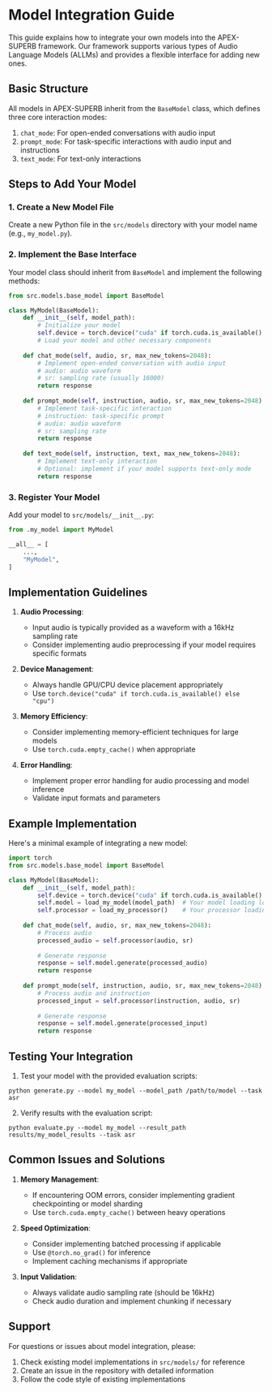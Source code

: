 # Model Integration Guide

This guide explains how to integrate your own models into the APEX-SUPERB framework. Our framework supports various types of Audio Language Models (ALLMs) and provides a flexible interface for adding new ones.

## Basic Structure

All models in APEX-SUPERB inherit from the `BaseModel` class, which defines three core interaction modes:

1. `chat_mode`: For open-ended conversations with audio input
2. `prompt_mode`: For task-specific interactions with audio input and instructions
3. `text_mode`: For text-only interactions

## Steps to Add Your Model

### 1. Create a New Model File

Create a new Python file in the `src/models` directory with your model name (e.g., `my_model.py`).

### 2. Implement the Base Interface

Your model class should inherit from `BaseModel` and implement the following methods:

```python
from src.models.base_model import BaseModel

class MyModel(BaseModel):
    def __init__(self, model_path):
        # Initialize your model
        self.device = torch.device("cuda" if torch.cuda.is_available() else "cpu")
        # Load your model and other necessary components
        
    def chat_mode(self, audio, sr, max_new_tokens=2048):
        # Implement open-ended conversation with audio input
        # audio: audio waveform
        # sr: sampling rate (usually 16000)
        return response
        
    def prompt_mode(self, instruction, audio, sr, max_new_tokens=2048):
        # Implement task-specific interaction
        # instruction: task-specific prompt
        # audio: audio waveform
        # sr: sampling rate
        return response
        
    def text_mode(self, instruction, text, max_new_tokens=2048):
        # Implement text-only interaction
        # Optional: implement if your model supports text-only mode
        return response
```

### 3. Register Your Model

Add your model to `src/models/__init__.py`:

```python
from .my_model import MyModel

__all__ = [
    ...,
    "MyModel",
]
```

## Implementation Guidelines

1. **Audio Processing**:
   - Input audio is typically provided as a waveform with a 16kHz sampling rate
   - Consider implementing audio preprocessing if your model requires specific formats

2. **Device Management**:
   - Always handle GPU/CPU device placement appropriately
   - Use `torch.device("cuda" if torch.cuda.is_available() else "cpu")`

3. **Memory Efficiency**:
   - Consider implementing memory-efficient techniques for large models
   - Use `torch.cuda.empty_cache()` when appropriate

4. **Error Handling**:
   - Implement proper error handling for audio processing and model inference
   - Validate input formats and parameters

## Example Implementation

Here's a minimal example of integrating a new model:

```python
import torch
from src.models.base_model import BaseModel

class MyModel(BaseModel):
    def __init__(self, model_path):
        self.device = torch.device("cuda" if torch.cuda.is_available() else "cpu")
        self.model = load_my_model(model_path)  # Your model loading logic
        self.processor = load_my_processor()    # Your processor loading logic
        
    def chat_mode(self, audio, sr, max_new_tokens=2048):
        # Process audio
        processed_audio = self.processor(audio, sr)
        
        # Generate response
        response = self.model.generate(processed_audio)
        return response
        
    def prompt_mode(self, instruction, audio, sr, max_new_tokens=2048):
        # Process audio and instruction
        processed_input = self.processor(instruction, audio, sr)
        
        # Generate response
        response = self.model.generate(processed_input)
        return response
```

## Testing Your Integration

1. Test your model with the provided evaluation scripts:
```shell
python generate.py --model my_model --model_path /path/to/model --task asr
```

2. Verify results with the evaluation script:
```shell
python evaluate.py --model my_model --result_path results/my_model_results --task asr
```

## Common Issues and Solutions

1. **Memory Management**:
   - If encountering OOM errors, consider implementing gradient checkpointing or model sharding
   - Use `torch.cuda.empty_cache()` between heavy operations

2. **Speed Optimization**:
   - Consider implementing batched processing if applicable
   - Use `@torch.no_grad()` for inference
   - Implement caching mechanisms if appropriate

3. **Input Validation**:
   - Always validate audio sampling rate (should be 16kHz)
   - Check audio duration and implement chunking if necessary

## Support

For questions or issues about model integration, please:
1. Check existing model implementations in `src/models/` for reference
2. Create an issue in the repository with detailed information
3. Follow the code style of existing implementations
